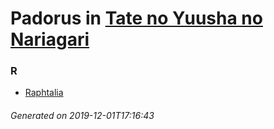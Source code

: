 # Padorus in [Tate no Yuusha no Nariagari](https://myanimelist.net/manga/67617/Tate_no_Yuusha_no_Nariagari)

### R
* [Raphtalia](https://github.com/shadow578/Project-Padoru/blob/master/table-of-contents/characters/Raphtalia.md)

###### Generated on 2019-12-01T17:16:43
